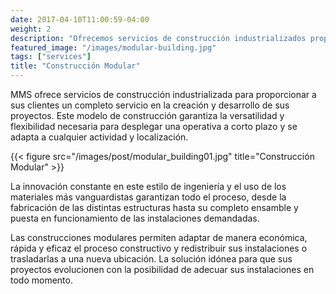 ```yaml
---
date: 2017-04-10T11:00:59-04:00
weight: 2
description: "Ofrecemos servicios de construcción industrializados proporcionando a sus clientes servicios integrales"
featured_image: "/images/modular-building.jpg"
tags: ["services"]
title: "Construcción Modular"
---
```


MMS ofrece servicios de construcción industrializada para proporcionar a sus clientes un completo servicio en la creación y desarrollo de sus proyectos. Este modelo de construcción garantiza la versatilidad y flexibilidad necesaria para desplegar una operativa a corto plazo y se adapta a cualquier actividad y localización.

{{< figure src="/images/post/modular_building01.jpg" title="Construcción Modular" >}}

La innovación constante en este estilo de ingeniería y el uso de los materiales más vanguardistas garantizan todo el proceso, desde la fabricación de las distintas estructuras hasta su completo ensamble y puesta en funcionamiento de las instalaciones demandadas.

Las construcciones modulares permiten adaptar de manera económica, rápida y eficaz el proceso constructivo y redistribuir sus instalaciones o trasladarlas a una nueva ubicación. La solución idónea para que sus proyectos evolucionen con la posibilidad de adecuar sus instalaciones en todo momento.